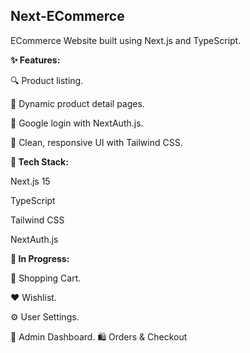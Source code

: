 ## Next-ECommerce

ECommerce Website built using Next.js and TypeScript.


**✨ Features:**

🔍 Product listing.

🧾 Dynamic product detail pages.

🔐 Google login with NextAuth.js.

🎨 Clean, responsive UI with Tailwind CSS.


**🧰 Tech Stack:**

Next.js 15

TypeScript

Tailwind CSS

NextAuth.js


**🚧 In Progress:**

🛒 Shopping Cart.

❤️ Wishlist.

⚙️ User Settings.

💼 Admin Dashboard.
🛍 Orders & Checkout
